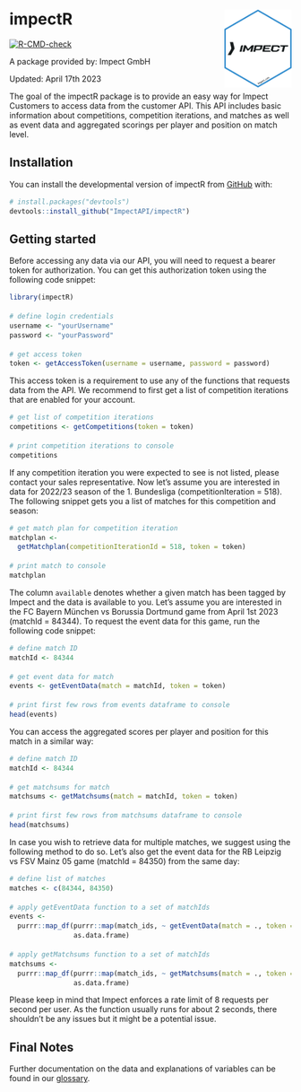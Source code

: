 
<!-- README.md is generated from README.Rmd. Please edit that file -->

# impectR <img src="https://github.com/ImpectAPI/logos/blob/main/impectR.png" align="right" height="139" />

<!-- badges: start -->

[![R-CMD-check](https://github.com/Flosch1006/impectR/actions/workflows/check-release.yaml/badge.svg)](https://github.com/Flosch1006/impectR/actions/workflows/check-release.yaml)
<!-- badges: end -->

A package provided by: Impect GmbH

Updated: April 17th 2023

The goal of the impectR package is to provide an easy way for Impect
Customers to access data from the customer API. This API includes basic
information about competitions, competition iterations, and matches as
well as event data and aggregated scorings per player and position on
match level.

## Installation

You can install the developmental version of impectR from
[GitHub](https://github.com/) with:

``` r
# install.packages("devtools")
devtools::install_github("ImpectAPI/impectR")
```

## Getting started

Before accessing any data via our API, you will need to request a bearer
token for authorization. You can get this authorization token using the
following code snippet:

``` r
library(impectR)

# define login credentials
username <- "yourUsername"
password <- "yourPassword"

# get access token
token <- getAccessToken(username = username, password = password)
```

This access token is a requirement to use any of the functions that
requests data from the API. We recommend to first get a list of
competition iterations that are enabled for your account.

``` r
# get list of competition iterations
competitions <- getCompetitions(token = token)

# print competition iterations to console
competitions
```

If any competition iteration you were expected to see is not listed,
please contact your sales representative. Now let’s assume you are
interested in data for 2022/23 season of the 1. Bundesliga
(competitionIteration = 518). The following snippet gets you a list of
matches for this competition and season:

``` r
# get match plan for competition iteration
matchplan <-
  getMatchplan(competitionIterationId = 518, token = token)

# print match to console
matchplan
```

The column `available` denotes whether a given match has been tagged by
Impect and the data is available to you. Let’s assume you are interested
in the FC Bayern München vs Borussia Dortmund game from April 1st 2023
(matchId = 84344). To request the event data for this game, run the
following code snippet:

``` r
# define match ID
matchId <- 84344

# get event data for match
events <- getEventData(match = matchId, token = token)

# print first few rows from events dataframe to console
head(events)
```

You can access the aggregated scores per player and position for this
match in a similar way:

``` r
# define match ID
matchId <- 84344

# get matchsums for match
matchsums <- getMatchsums(match = matchId, token = token)

# print first few rows from matchsums dataframe to console
head(matchsums)
```

In case you wish to retrieve data for multiple matches, we suggest using
the following method to do so. Let’s also get the event data for the RB
Leipzig vs FSV Mainz 05 game (matchId = 84350) from the same day:

``` r
# define list of matches
matches <- c(84344, 84350)

# apply getEventData function to a set of matchIds
events <-
  purrr::map_df(purrr::map(match_ids, ~ getEventData(match = ., token = token)),
                as.data.frame)

# apply getMatchsums function to a set of matchIds
matchsums <-
  purrr::map_df(purrr::map(match_ids, ~ getMatchsums(match = ., token = token)),
                as.data.frame)
```

Please keep in mind that Impect enforces a rate limit of 8 requests per
second per user. As the function usually runs for about 2 seconds, there
shouldn’t be any issues but it might be a potential issue.

## Final Notes

Further documentation on the data and explanations of variables can be
found in our [glossary](https://glossary.impect.com/).
